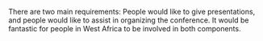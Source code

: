 There are two main requirements: People would like to give presentations, and people would like to assist in organizing the conference. It would be fantastic for people in West Africa to be involved in both components. 
